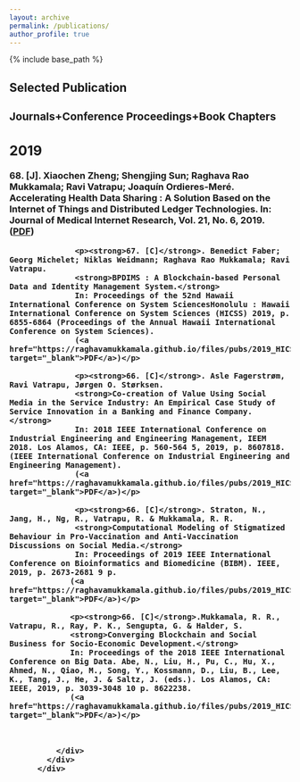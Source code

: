 ```yaml
---
layout: archive
permalink: /publications/
author_profile: true
---
```


{% include base_path %}


<!-- Section: about -->
<section id="publications" class="home-section  bg1">
  <div class="heading-about">
  <div class="container  w-100 p-0 m-0">
    <div class="row">
      <div class="col-lg-8 col-lg-offset-2 m-0">
        <div class="wow bounceInDown m-0" data-wow-delay="0.4s">
          <div class="section-heading">
            <h2 class="text-left">Selected Publication</h2>
            </div>
          </div>
        </div>
      </div>
    </div>
  </div>
  <div class="container w-100 p-0 m-0">
    <div class="row">
      <div class="col-xs-12 col-sm-12 col-md-12">
        <div class="wow bounceInUp" data-wow-delay="0.2s">
          <div class="team">
          <h3 class="accHeader active" headerindex="0h"><span class="accordprefix">
            <div class="inner">
              <div class="accordion">
                <h3 class="accHeader"><i class="fa fa-paperclip"></i> Journals+Conference Proceedings+Book Chapters</h3>
                <div class="accDetail">
                <h1 id="2019">2019</h1>
                  <p><strong>68. [J]</strong>. Xiaochen Zheng; Shengjing Sun; Raghava Rao Mukkamala; Ravi Vatrapu; Joaquín Ordieres-Meré.
                  <strong>Accelerating Health Data Sharing : A Solution Based on the Internet of Things and Distributed Ledger Technologies.</strong>
                  In: Journal of Medical Internet Research, Vol. 21, No. 6, 2019.
                  (<a href="https://raghavamukkamala.github.io/files/pubs/2019-JMIR-IOTA-Health-Data-Sharing.pdf" target="_blank" rel="noopener">PDF</a>)</p>

                  <p><strong>67. [C]</strong>. Benedict Faber; Georg Michelet; Niklas Weidmann; Raghava Rao Mukkamala; Ravi Vatrapu.
                  <strong>BPDIMS : A Blockchain-based Personal Data and Identity Management System.</strong>
                  In: Proceedings of the 52nd Hawaii International Conference on System SciencesHonolulu : Hawaii International Conference on System Sciences (HICSS) 2019, p. 6855-6864 (Proceedings of the Annual Hawaii International Conference on System Sciences).
                  (<a href="https://raghavamukkamala.github.io/files/pubs/2019_HICSS_Blockchian_Personal_data.pdf" target="_blank">PDF</a>)</p>

                  <p><strong>66. [C]</strong>. Asle Fagerstrøm, Ravi Vatrapu, Jørgen O. Størksen.
                  <strong>Co-creation of Value Using Social Media in the Service Industry: An Empirical Case Study of Service Innovation in a Banking and Finance Company.</strong>
                  In: 2018 IEEE International Conference on Industrial Engineering and Engineering Management, IEEM 2018. Los Alamos, CA: IEEE, p. 560-564 5, 2019, p. 8607818. (IEEE International Conference on Industrial Engineering and Engineering Management).
                  (<a href="https://raghavamukkamala.github.io/files/pubs/2019_HICSS_Blockchian_Personal_data.pdf" target="_blank">PDF</a>)</p>

                  <p><strong>66. [C]</strong>. Straton, N., Jang, H., Ng, R., Vatrapu, R. & Mukkamala, R. R.
                  <strong>Computational Modeling of Stigmatized Behaviour in Pro-Vaccination and Anti-Vaccination Discussions on Social Media.</strong>
                  In: Proceedings of 2019 IEEE International Conference on Bioinformatics and Biomedicine (BIBM). IEEE, 2019, p. 2673-2681 9 p.
                 (<a href="https://raghavamukkamala.github.io/files/pubs/2019_HICSS_Blockchian_Personal_data.pdf" target="_blank">PDF</a>)</p>

                 <p><strong>66. [C]</strong>.Mukkamala, R. R., Vatrapu, R., Ray, P. K., Sengupta, G. & Halder, S.
                 <strong>Converging Blockchain and Social Business for Socio-Economic Development.</strong>
                 In: Proceedings of the 2018 IEEE International Conference on Big Data. Abe, N., Liu, H., Pu, C., Hu, X., Ahmed, N., Qiao, M., Song, Y., Kossmann, D., Liu, B., Lee, K., Tang, J., He, J. & Saltz, J. (eds.). Los Alamos, CA: IEEE, 2019, p. 3039-3048 10 p. 8622238.
                 (<a href="https://raghavamukkamala.github.io/files/pubs/2019_HICSS_Blockchian_Personal_data.pdf" target="_blank">PDF</a>)</p>

                 

              </div>
            </div>
          </div>
<!-- /Section: about -->
